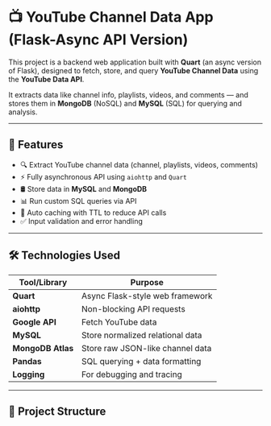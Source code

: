 # 📺 YouTube Channel Data App (Flask-Async API Version)

This project is a backend web application built with **Quart** (an async version of Flask), designed to fetch, store, and query **YouTube Channel Data** using the **YouTube Data API**.

It extracts data like channel info, playlists, videos, and comments — and stores them in **MongoDB** (NoSQL) and **MySQL** (SQL) for querying and analysis.

---

## 🚀 Features

- 🔍 Extract YouTube channel data (channel, playlists, videos, comments)
- ⚡ Fully asynchronous API using `aiohttp` and `Quart`
- 🛢️ Store data in **MySQL** and **MongoDB**
- 📊 Run custom SQL queries via API
- 💾 Auto caching with TTL to reduce API calls
- ✅ Input validation and error handling

---

## 🛠️ Technologies Used

| Tool/Library       | Purpose                             |
|--------------------|--------------------------------------|
| **Quart**          | Async Flask-style web framework      |
| **aiohttp**        | Non-blocking API requests            |
| **Google API**     | Fetch YouTube data                   |
| **MySQL**          | Store normalized relational data     |
| **MongoDB Atlas**  | Store raw JSON-like channel data     |
| **Pandas**         | SQL querying + data formatting       |
| **Logging**        | For debugging and tracing            |

---

## 📁 Project Structure

